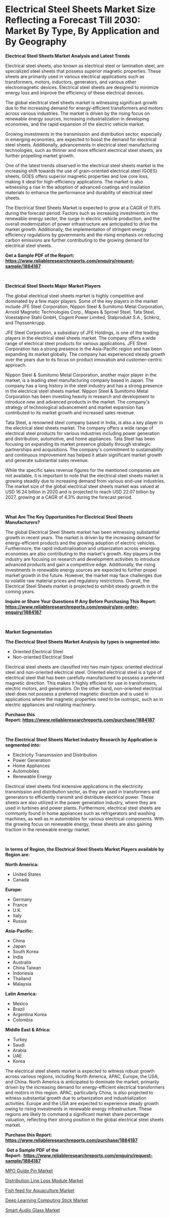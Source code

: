 <p><h1>Electrical Steel Sheets Market Size Reflecting a Forecast Till 2030: Market By Type, By Application and By Geography</h1></p><p><strong>Electrical Steel Sheets Market Analysis and Latest Trends</strong></p>
<p><p>Electrical steel sheets, also known as electrical steel or lamination steel, are specialized steel sheets that possess superior magnetic properties. These sheets are primarily used in various electrical applications such as transformers, motors, inductors, generators, and various other electromagnetic devices. Electrical steel sheets are designed to minimize energy loss and improve the efficiency of these electrical devices.</p><p>The global electrical steel sheets market is witnessing significant growth due to the increasing demand for energy-efficient transformers and motors across various industries. The market is driven by the rising focus on renewable energy sources, increasing industrialization in developing economies, and the rapid expansion of the electric vehicle market.</p><p>Growing investments in the transmission and distribution sector, especially in emerging economies, are expected to boost the demand for electrical steel sheets. Additionally, advancements in electrical steel manufacturing technologies, such as thinner and more efficient electrical steel sheets, are further propelling market growth.</p><p>One of the latest trends observed in the electrical steel sheets market is the increasing shift towards the use of grain-oriented electrical steel (GOES) sheets. GOES offers superior magnetic properties and low core loss, making it ideal for high-efficiency applications. The market is also witnessing a rise in the adoption of advanced coatings and insulation materials to enhance the performance and durability of electrical steel sheets.</p><p>The Electrical Steel Sheets Market is expected to grow at a CAGR of 11.8% during the forecast period. Factors such as increasing investments in the renewable energy sector, the surge in electric vehicle production, and the overall modernization of power infrastructure are anticipated to drive the market growth. Additionally, the implementation of stringent energy efficiency regulations by governments and the rising emphasis on reducing carbon emissions are further contributing to the growing demand for electrical steel sheets.</p></p>
<p><strong>Get a Sample PDF of the Report:&nbsp; <a href="https://www.reliableresearchreports.com/enquiry/request-sample/1884187">https://www.reliableresearchreports.com/enquiry/request-sample/1884187</a></strong></p>
<p>&nbsp;</p>
<p><strong>Electrical Steel Sheets Major Market Players</strong></p>
<p><p>The global electrical steel sheets market is highly competitive and dominated by a few major players. Some of the key players in the market include JFE Steel Corporation, Nippon Steel & Sumitomo Metal Corporation, Arnold Magnetic Technologies Corp., Mapes & Sprowl Steel, Tata Steel, Voestalpine Stahl GmbH, Cogent Power Limited, Stalprodukt S.A., Schkriz, and Thyssenkrupp.</p><p>JFE Steel Corporation, a subsidiary of JFE Holdings, is one of the leading players in the electrical steel sheets market. The company offers a wide range of electrical steel products for various applications. JFE Steel Corporation has a strong presence in the Asia-Pacific region and has been expanding its market globally. The company has experienced steady growth over the years due to its focus on product innovation and customer-centric approach.</p><p>Nippon Steel & Sumitomo Metal Corporation, another major player in the market, is a leading steel manufacturing company based in Japan. The company has a long history in the steel industry and has a strong presence in the electrical steel sheets market. Nippon Steel & Sumitomo Metal Corporation has been investing heavily in research and development to introduce new and advanced products in the market. The company's strategy of technological advancement and market expansion has contributed to its market growth and increased sales revenue.</p><p>Tata Steel, a renowned steel company based in India, is also a key player in the electrical steel sheets market. The company offers a wide range of electrical steel products for various industries including power generation and distribution, automotive, and home appliances. Tata Steel has been focusing on expanding its market presence globally through strategic partnerships and acquisitions. The company's commitment to sustainability and continuous improvement has helped it attain significant market growth and generate substantial sales revenue.</p><p>While the specific sales revenue figures for the mentioned companies are not available, it is important to note that the electrical steel sheets market is growing steadily due to increasing demand from various end-use industries. The market size of the global electrical steel sheets market was valued at USD 16.24 billion in 2020 and is projected to reach USD 22.07 billion by 2027, growing at a CAGR of 4.3% during the forecast period.</p></p>
<p>&nbsp;</p>
<p><strong>What Are The Key Opportunities For Electrical Steel Sheets Manufacturers?</strong></p>
<p><p>The global Electrical Steel Sheets market has been witnessing substantial growth in recent years. The market is driven by the increasing demand for energy-efficient products and the growing adoption of electric vehicles. Furthermore, the rapid industrialization and urbanization across emerging economies are also contributing to the market's growth. Key players in the industry are focusing on research and development activities to introduce advanced products and gain a competitive edge. Additionally, the rising investments in renewable energy sources are expected to further propel market growth in the future. However, the market may face challenges due to volatile raw material prices and regulatory restrictions. Overall, the Electrical Steel Sheets market is projected to exhibit steady growth in the coming years.</p></p>
<p><strong>Inquire or Share Your Questions If Any Before Purchasing This Report: <a href="https://www.reliableresearchreports.com/enquiry/pre-order-enquiry/1884187">https://www.reliableresearchreports.com/enquiry/pre-order-enquiry/1884187</a></strong></p>
<p>&nbsp;</p>
<p><strong>Market Segmentation</strong></p>
<p><strong>The Electrical Steel Sheets Market Analysis by types is segmented into:</strong></p>
<p><ul><li>Oriented Electrical Steel</li><li>Non-oriented Electrical Steel</li></ul></p>
<p><p>Electrical steel sheets are classified into two main types: oriented electrical steel and non-oriented electrical steel. Oriented electrical steel is a type of electrical steel that has been carefully manufactured to possess a preferred magnetic direction. This makes it highly efficient for use in transformers, electric motors, and generators. On the other hand, non-oriented electrical steel does not possess a preferred magnetic direction and is used in applications where the magnetic properties need to be isotropic, such as in electric appliances and rotating machinery.</p></p>
<p><strong>Purchase this Report:&nbsp;<a href="https://www.reliableresearchreports.com/purchase/1884187">https://www.reliableresearchreports.com/purchase/1884187</a></strong></p>
<p>&nbsp;</p>
<p><strong>The Electrical Steel Sheets Market Industry Research by Application is segmented into:</strong></p>
<p><ul><li>Electricity Transmission and Distribution</li><li>Power Generation</li><li>Home Appliances</li><li>Automobiles</li><li>Renewable Energy</li></ul></p>
<p><p>Electrical steel sheets find extensive applications in the electricity transmission and distribution sector, as they are used in transformers and generators to efficiently transmit and distribute electrical power. These sheets are also utilized in the power generation industry, where they are used in turbines and power plants. Furthermore, electrical steel sheets are commonly found in home appliances such as refrigerators and washing machines, as well as in automobiles for various electrical components. With the growing focus on renewable energy, these sheets are also gaining traction in the renewable energy market.</p></p>
<p>&nbsp;</p>
<p><strong>In terms of Region, the Electrical Steel Sheets Market Players available by Region are:</strong></p>
<p>
    <p> <strong> North America: </strong>
        <ul>
            <li>United States</li>
            <li>Canada</li>
        </ul>
        </p> 
    <p> <strong> Europe: </strong>
        <ul>
            <li>Germany</li>
            <li>France</li>
            <li>U.K.</li>
            <li>Italy</li>
            <li>Russia</li>
        </ul>
        </p> 
    <p> <strong> Asia-Pacific: </strong>
        <ul>
            <li>China</li>
            <li>Japan</li>
            <li>South Korea</li>
            <li>India</li>
            <li>Australia</li>
            <li>China Taiwan</li>
            <li>Indonesia</li>
            <li>Thailand</li>
            <li>Malaysia</li>
        </ul>
        </p> 
    <p> <strong> Latin America: </strong>
        <ul>
            <li>Mexico</li>
            <li>Brazil</li>
            <li>Argentina Korea</li>
            <li>Colombia</li>
        </ul>
        </p> 
    <p> <strong> Middle East & Africa: </strong>
        <ul>
            <li>Turkey</li>
            <li>Saudi</li>
            <li>Arabia</li>
            <li>UAE</li>
            <li>Korea</li>
        </ul>
    </p>
    </p>
<p><p>The electrical steel sheets market is expected to witness robust growth across various regions, including North America, APAC, Europe, the USA, and China. North America is anticipated to dominate the market, primarily driven by the increasing demand for energy-efficient electrical transformers and motors in this region. APAC, particularly China, is also projected to witness substantial growth due to urbanization and industrialization activities. Europe and the USA are expected to experience steady growth owing to rising investments in renewable energy infrastructure. These regions are likely to command a significant market share percentage valuation, reflecting their strong position in the global electrical steel sheets market.</p></p>
<p><strong>Purchase this Report: <a href="https://www.reliableresearchreports.com/purchase/1884187">https://www.reliableresearchreports.com/purchase/1884187</a></strong></p>
<p>&nbsp;<strong>Get a Sample PDF of the Report:&nbsp;&nbsp;<a href="https://www.reliableresearchreports.com/enquiry/request-sample/1884187">https://www.reliableresearchreports.com/enquiry/request-sample/1884187</a></strong></p>
<p><strong></strong></p>
<p><p><a href="https://medium.com/@malliekozey2023/decoding-mpo-guide-pin-market-metrics-market-share-trends-and-growth-patterns-43e4ac5fe795">MPO Guide Pin Market</a></p><p><a href="https://medium.com/@donaldortega4f/distribution-line-loss-module-market-outlook-industry-overview-and-forecast-2023-to-2030-015bbf110b81">Distribution Line Loss Module Market</a></p><p><a href="https://medium.com/@keygreen5469/fish-feed-for-aquaculture-market-share-evolution-and-market-growth-trends-2023-2030-6602519cda8a">Fish feed for Aquaculture Market</a></p><p><a href="https://medium.com/@elwyncarter2023/deep-learning-computing-stick-market-outlook-industry-overview-and-forecast-2023-to-2030-f54c21b56a87">Deep Learning Computing Stick Market</a></p><p><a href="https://medium.com/@nathanl41025/smart-audio-glass-market-insight-market-trends-growth-forecasted-from-2023-to-2030-cd06e1d70e4f">Smart Audio Glass Market</a></p></p>